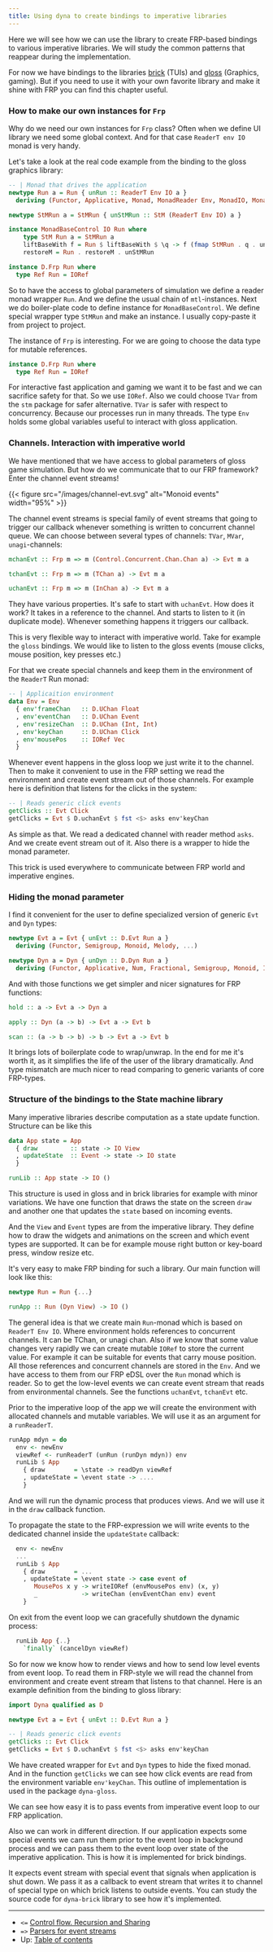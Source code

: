 ```yaml
---
title: Using dyna to create bindings to imperative libraries
---
```


Here we will see how we can use the library to create FRP-based 
bindings to various imperative libraries. We will study the 
common patterns that reappear during the implementation.

For now we have bindings to the libraries [brick]() (TUIs) and [gloss]() (Graphics, gaming).
But if you need to use it with your own favorite library and make it shine with FRP
you can find this chapter useful.


### How to make our own instances for `Frp`

Why do we need our own instances for `Frp` class? Often when we define UI library
we need some global context. And for that case `ReaderT env IO` monad is very handy.

Let's take a look at the real code example from the binding to the gloss graphics
library:

```haskell
-- | Monad that drives the application
newtype Run a = Run { unRun :: ReaderT Env IO a }
  deriving (Functor, Applicative, Monad, MonadReader Env, MonadIO, MonadBase IO, MonadRandom)

newtype StMRun a = StMRun { unStMRun :: StM (ReaderT Env IO) a }

instance MonadBaseControl IO Run where
    type StM Run a = StMRun a
    liftBaseWith f = Run $ liftBaseWith $ \q -> f (fmap StMRun . q . unRun)
    restoreM = Run . restoreM . unStMRun

instance D.Frp Run where
  type Ref Run = IORef
```

So to have the access to global parameters of simulation we define
a reader monad wrapper `Run`. And we define the usual chain of `mtl`-instances.
Next we do boiler-plate code to define instance for `MonadBaseControl`.
We define special wrapper type `StMRun` and make an instance. 
I usually copy-paste it from project to project.

The instance of `Frp` is interesting. For we are going to choose 
the data type for mutable references.

```haskell
instance D.Frp Run where
  type Ref Run = IORef
```

For interactive fast application and gaming we want it to be fast and we can sacrifice safety for that. So we use `IORef`.
Also we could choose `TVar` from the `stm` package for safer alternative.
`TVar` is safer with respect to concurrency. Because our processes run in many threads.
The type `Env` holds some global variables useful to interact with gloss application.


### Channels. Interaction with imperative world

We have mentioned that we have access to global parameters of gloss game simulation.
But how do we communicate that to our FRP framework? Enter the channel event streams!

{{< figure src="/images/channel-evt.svg" alt="Monoid events" width="95%" >}}

The channel event streams is special family of event streams that going to 
trigger our callback whenever something is written to concurrent channel queue. 
We can choose between several types of channels: `TVar`, `MVar`, `unagi`-channels:

```haskell
mchanEvt :: Frp m => m (Control.Concurrent.Chan.Chan a) -> Evt m a

tchanEvt :: Frp m => m (TChan a) -> Evt m a

uchanEvt :: Frp m => m (InChan a) -> Evt m a
```

They have various properties. It's safe to start with `uchanEvt`.
How does it work? It takes in a reference to the channel. And starts to listen to it
(in duplicate mode). Whenever something happens it triggers our callback.

This is very flexible way to interact with imperative world. 
Take for example the `gloss` bindings. We would like to listen to the gloss events (mouse clicks,
mouse position, key presses etc.)

For that we create special channels and keep them in the environment of the `ReaderT` Run monad:

```haskell
-- | Applicaition environment
data Env = Env
  { env'frameChan   :: D.UChan Float
  , env'eventChan   :: D.UChan Event
  , env'resizeChan  :: D.UChan (Int, Int)
  , env'keyChan     :: D.UChan Click
  , env'mousePos    :: IORef Vec
  }
```

Whenever event happens in the gloss loop we just write it to the channel.
Then to make it convenient to use in the FRP setting we read the environment
and create event stream out of those channels. For example here is definition
that listens for the clicks in the system:

```haskell
-- | Reads generic click events
getClicks :: Evt Click
getClicks = Evt $ D.uchanEvt $ fst <$> asks env'keyChan
```

As simple as that. We read a dedicated channel with reader method `asks`.
And we create event stream out of it. Also there is a wrapper to hide the monad parameter.

This trick is used everywhere to communicate between FRP world and imperative engines.

### Hiding the monad parameter

I find it convenient for the user to define specialized version of generic
`Evt` and `Dyn` types:

```haskell
newtype Evt a = Evt { unEvt :: D.Evt Run a }
  deriving (Functor, Semigroup, Monoid, Melody, ...)

newtype Dyn a = Dyn { unDyn :: D.Dyn Run a }
  deriving (Functor, Applicative, Num, Fractional, Semigroup, Monoid, IsString,...)
```

And with those functions we get simpler and nicer signatures for
FRP functions:

```haskell
hold :: a -> Evt a -> Dyn a

apply :: Dyn (a -> b) -> Evt a -> Evt b

scan :: (a -> b -> b) -> b -> Evt a -> Evt b
```

It brings lots of boilerplate code to wrap/unwrap. In the end
for me it's worth it, as it simplifies the life of the user of the library
dramatically. And type mismatch are much nicer to read comparing
to generic variants of core FRP-types.

### Structure of the bindings to the State machine library

Many imperative libraries describe computation
as a state update function. Structure can be like this

```haskell
data App state = App
  { draw         :: state -> IO View
  , updateState  :: Event -> state -> IO state
  }

runLib :: App state -> IO ()
```

This structure is used in gloss and in brick libraries for example
with minor variations. We have one function that draws 
the state on the screen `draw` and another one that updates 
the `state` based on incoming events.

And the `View` and `Event` types are from the imperative library.
They define how to draw the widgets and animations on the screen
and which event types are supported. It can be for example
mouse right button or key-board press, window resize etc.

It's very easy to make FRP binding for such a library. 
Our main function will look like this:

```haskell
newtype Run = Run {...}

runApp :: Run (Dyn View) -> IO ()
```

The general idea is that we create main `Run`-monad which
is based on `ReaderT Env IO`.  Where environment holds
references to concurrent channels. It can be TChan, or unagi chan.
Also if we know that some value changes very rapidly we can 
create mutable `IORef` to store the current value. For example
it can be suitable for events that carry mouse position. 
All those references and concurrent channels are stored in the `Env`.
And we have access to them from our FRP eDSL over the `Run`
monad which is reader. So to get the low-level events
we can create event stream that reads from environmental channels.
See the functions `uchanEvt`, `tchanEvt` etc.


Prior to the imperative loop of the app we will create 
the environment with allocated channels and mutable variables.
We will use it as an argument for a `runReaderT`.

```haskell
runApp mdyn = do
  env <- newEnv
  viewRef <- runReaderT (unRun (runDyn mdyn)) env
  runLib $ App
    { draw        = \state -> readDyn viewRef
    , updateState = \event state -> ....
    }
```

And we will run the dynamic process that produces views. 
And we will use it in the `draw` callback function.

To propagate the state to the FRP-expression we
will write events to the dedicated channel inside
the `updateState` callback:

```haskell
  env <- newEnv
  ...
  runLib $ App
    { draw        = ...
    , updateState = \event state -> case event of
       MousePos x y -> writeIORef (envMousePos env) (x, y)
       _            -> writeChan (envEventChan env) event
    }
```


On exit from the event loop we can gracefully shutdown the dynamic process:

```haskell
  runLib App {..}
    `finally` (cancelDyn viewRef)
```

So for now we know how to render views and how to send
low level events from event loop. To read them in FRP-style
we will read the channel from environment and create 
event stream that listens to that channel.
Here is an example definition from the binding to gloss library:

```haskell
import Dyna qualified as D

newtype Evt a = Evt { unEvt :: D.Evt Run a }

-- | Reads generic click events
getClicks :: Evt Click
getClicks = Evt $ D.uchanEvt $ fst <$> asks env'keyChan
```

We have created wrapper for `Evt` and `Dyn` types to hide the fixed monad.
And in the function `getClicks` we can see how click events
are read from the environment variable `env'keyChan`.
This outline of implementation is used in the package `dyna-gloss`.

We can see how easy it is to pass events from imperative event loop
to our FRP application. 

Also we can work in different direction. 
If our application expects some special events
we cam run them prior to the event loop in background
process and we can pass them to the event loop over state of 
the imperative application. This is how it is implemented for brick bindings.

It expects event stream with special event that signals when application is 
shut down. We pass it as a callback to event stream that writes it
to channel of special type on which brick listens to outside events.
You can study the source code for `dyna-brick` library to see how it's 
implemented.

------------------------------------------------------------------------------

* `<=` [Control flow. Recursion and Sharing](/dyna-core/tutorial/06-control-flow)
* `=>` [Parsers for event streams](/dyna-core/tutorial/08-parser)
* Up: [Table of contents](/dyna-core/tutorial-toc)
